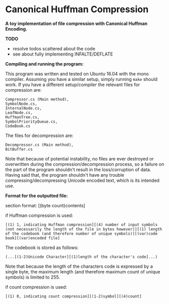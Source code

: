# Canonical Huffman Compression

**A toy implementation of file compression with Canonical Huffman Encoding.**

__TODO__

* resolve todos scattered about the code
* see about fully implementing INFALTE/DEFLATE

__Compiling and running the program:__

This program was written and tested on Ubuntu 16.04 with the mono compiler.
Assuming you have a similar setup, simply running `make` should work.
If you have a different setup/compiler the relevant files for compression are:

	Compressor.cs (Main method),
	SymbolNode.cs,
	InternalNode.cs,
	LeafNode.cs,
	HuffmanTree.cs,
	SymbolPriorityQueue.cs,
	CodeBook.cs

The files for decompression are:

	Decompressor.cs (Main method),
	BitBuffer.cs

Note that because of potential instability, no files are ever destroyed or overwritten during the compression/decompression process, so a failure on the part of the program shouldn't result in the loss/corruption of data. Having said that, the program shouldn't have any trouble compressing/decompressing Unicode encoded text, which is its intended use.

__Format for the outputted file:__

section format: [(byte count)contents]

if Huffman compression is used:

```[(1) 1, indicating Huffman compression][(4) number of input symbols (not necessarily the length of the file in bytes however)][(1) length of the codebook (and therefore number of unique symbols)][(var)code book][(var)encoded file]```

The codebook is stored as follows:

```(...[(1-2)Unicode Character][(1)length of the character's code]...)```

Note that because the length of the characters code is expressed
by a single byte, the maximum length (and therefore maximum count
of unique symbols) is limited to 255.

if count compression is used:

```[(1) 0, indicating count compression][(1-2)symbol][(4)count]```